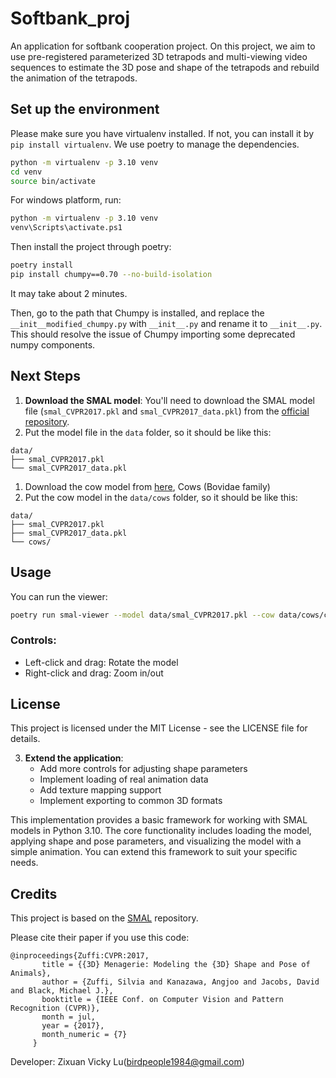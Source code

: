# Softbank_proj
An application for softbank cooperation project. On this project, we aim to use pre-registered parameterized 3D tetrapods and multi-viewing video sequences to estimate the 3D pose and shape of the tetrapods and rebuild the animation of the tetrapods.

## Set up the environment
Please make sure you have virtualenv installed. If not, you can install it by `pip install virtualenv`. We use poetry to manage the dependencies.


```bash
python -m virtualenv -p 3.10 venv
cd venv
source bin/activate
```
For windows platform, run:
```bash
python -m virtualenv -p 3.10 venv
venv\Scripts\activate.ps1
```
Then install the project through poetry:
```bash
poetry install
pip install chumpy==0.70 --no-build-isolation
```
It may take about 2 minutes.

Then, go to the path that Chumpy is installed, and replace the `__init__modified_chumpy.py` with `__init__.py` and rename it to `__init__.py`. This should resolve the issue of Chumpy importing some deprecated numpy components.

## Next Steps

1. **Download the SMAL model**: You'll need to download the SMAL model file (`smal_CVPR2017.pkl` and `smal_CVPR2017_data.pkl`) from the [official repository](https://smal.is.tue.mpg.de/download.php).
2. Put the model file in the `data` folder, so it should be like this:
```
data/
├── smal_CVPR2017.pkl
└── smal_CVPR2017_data.pkl
```
1. Download the cow model from [here](https://smal.is.tue.mpg.de/download.php), Cows (Bovidae family)
2. Put the cow model in the `data/cows` folder, so it should be like this:
```
data/
├── smal_CVPR2017.pkl
├── smal_CVPR2017_data.pkl
└── cows/
```
## Usage

You can run the viewer:

```bash
poetry run smal-viewer --model data/smal_CVPR2017.pkl --cow data/cows/cow_alph4.pkl --use-smpl 
```

### Controls:

- Left-click and drag: Rotate the model
- Right-click and drag: Zoom in/out


## License

This project is licensed under the MIT License - see the LICENSE file for details.

3. **Extend the application**:
   - Add more controls for adjusting shape parameters
   - Implement loading of real animation data
   - Add texture mapping support
   - Implement exporting to common 3D formats

This implementation provides a basic framework for working with SMAL models in Python 3.10. The core functionality includes loading the model, applying shape and pose parameters, and visualizing the model with a simple animation. You can extend this framework to suit your specific needs.

## Credits
This project is based on the [SMAL](https://smal.is.tue.mpg.de/index.html) repository.

Please cite their paper if you use this code:
 ``` 
 @inproceedings{Zuffi:CVPR:2017,
        title = {{3D} Menagerie: Modeling the {3D} Shape and Pose of Animals},
        author = {Zuffi, Silvia and Kanazawa, Angjoo and Jacobs, David and Black, Michael J.},
        booktitle = {IEEE Conf. on Computer Vision and Pattern Recognition (CVPR)},
        month = jul,
        year = {2017},
        month_numeric = {7}
      }
```

Developer: Zixuan Vicky Lu(birdpeople1984@gmail.com)
